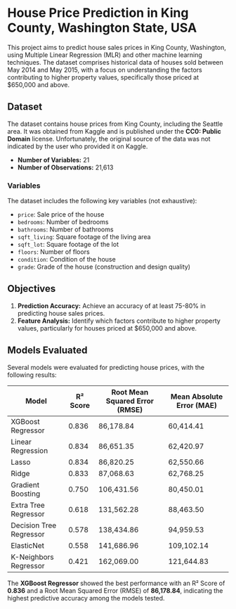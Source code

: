 # House Price Prediction in King County, Washington State, USA

This project aims to predict house sales prices in King County, Washington, using Multiple Linear Regression (MLR) and other machine learning techniques. The dataset comprises historical data of houses sold between May 2014 and May 2015, with a focus on understanding the factors contributing to higher property values, specifically those priced at $650,000 and above.

## Dataset

The dataset contains house prices from King County, including the Seattle area. It was obtained from Kaggle and is published under the **CC0: Public Domain** license. Unfortunately, the original source of the data was not indicated by the user who provided it on Kaggle. 

- **Number of Variables:** 21
- **Number of Observations:** 21,613

### Variables

The dataset includes the following key variables (not exhaustive):

- `price`: Sale price of the house
- `bedrooms`: Number of bedrooms
- `bathrooms`: Number of bathrooms
- `sqft_living`: Square footage of the living area
- `sqft_lot`: Square footage of the lot
- `floors`: Number of floors
- `condition`: Condition of the house
- `grade`: Grade of the house (construction and design quality)

## Objectives

1. **Prediction Accuracy:** Achieve an accuracy of at least 75-80% in predicting house sales prices.
2. **Feature Analysis:** Identify which factors contribute to higher property values, particularly for houses priced at $650,000 and above.

## Models Evaluated

Several models were evaluated for predicting house prices, with the following results:

| Model                    | R² Score | Root Mean Squared Error (RMSE) | Mean Absolute Error (MAE) |
|--------------------------|----------|---------------------------------|----------------------------|
| XGBoost Regressor        | 0.836    | 86,178.84                       | 60,414.41                  |
| Linear Regression        | 0.834    | 86,651.35                       | 62,420.97                  |
| Lasso                    | 0.834    | 86,820.25                       | 62,550.66                  |
| Ridge                    | 0.833    | 87,068.63                       | 62,768.25                  |
| Gradient Boosting        | 0.750    | 106,431.56                      | 80,450.01                  |
| Extra Tree Regressor     | 0.618    | 131,562.28                      | 88,463.50                  |
| Decision Tree Regressor  | 0.578    | 138,434.86                      | 94,959.53                  |
| ElasticNet               | 0.558    | 141,686.96                      | 109,102.14                 |
| K-Neighbors Regressor    | 0.421    | 162,069.00                      | 121,644.83                 |

The **XGBoost Regressor** showed the best performance with an R² Score of **0.836** and a Root Mean Squared Error (RMSE) of **86,178.84**, indicating the highest predictive accuracy among the models tested.
